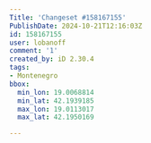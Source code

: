 ```yaml
---
Title: 'Changeset #158167155'
PublishDate: 2024-10-21T12:16:03Z
id: 158167155
user: lobanoff
comment: '1'
created_by: iD 2.30.4
tags:
- Montenegro
bbox:
  min_lon: 19.0068814
  min_lat: 42.1939185
  max_lon: 19.0113017
  max_lat: 42.1950169

---
```

